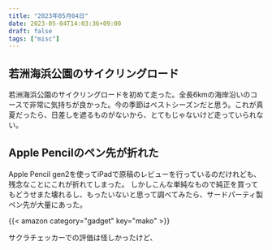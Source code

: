 ```yaml
---
title: "2023年05月04日"
date: 2023-05-04T14:03:36+09:00
draft: false
tags: ["misc"]
---
```


## 若洲海浜公園のサイクリングロード

若洲海浜公園のサイクリングロードを初めて走った。全長6kmの海岸沿いのコースで非常に気持ちが良かった。今の季節はベストシーズンだと思う。これが真夏だったら、日差しを遮るものがないから、とてもじゃないけど走っていられない。

## Apple Pencilのペン先が折れた

Apple Pencil gen2を使ってiPadで原稿のレビューを行っているのだけれども、残念なことにこれが折れてしまった。
しかしこんな単純なもので純正を買ってもどうせまた壊れるし、もったいないと思って調べてみたら、サードパーティ製ペン先が大量にあった。

{{< amazon category="gadget" key="mako" >}}

サクラチェッカーでの評価は怪しかったけど、


